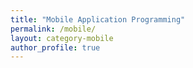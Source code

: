 ```yaml
---
title: "Mobile Application Programming"
permalink: /mobile/
layout: category-mobile
author_profile: true
---
```

